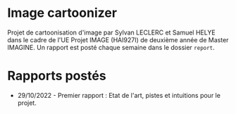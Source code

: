 # Image cartoonizer
Projet de cartoonisation d'image par Sylvan LECLERC et Samuel HELYE dans le cadre de l'UE Projet IMAGE (HAI927I) de deuxième année de Master IMAGINE.
Un rapport est posté chaque semaine dans le dossier `report`.

# Rapports postés
- 29/10/2022 - Premier rapport : Etat de l'art, pistes et intuitions pour le projet.
